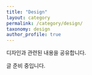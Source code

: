 ```yaml
---
title: "Design"
layout: category
permalink: /category/design/
taxonomy: design
author_profile: true
---
```


디자인과 관련된 내용을 공유합니다.

글 준비 중입니다.
